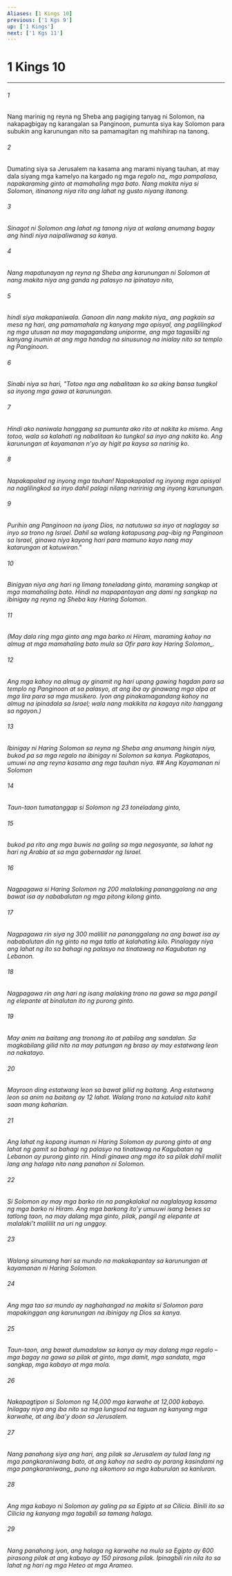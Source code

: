 ```yaml
---
Aliases: [1 Kings 10]
previous: ['1 Kgs 9']
up: ['1 Kings']
next: ['1 Kgs 11']
---
```

# 1 Kings 10

***






















###### 1 










Nang marinig ng reyna ng Sheba ang pagiging tanyag ni Solomon, na nakapagbigay ng karangalan sa Panginoon, pumunta siya kay Solomon para subukin ang karunungan nito sa pamamagitan ng mahihirap na tanong. 





















###### 2 










Dumating siya sa Jerusalem na kasama ang marami niyang tauhan, at may dala siyang mga kamelyo na kargado ng mga <i class="trans-change">regalo na_ mga pampalasa, napakaraming ginto at mamahaling mga bato. Nang makita niya si Solomon, itinanong niya rito ang lahat ng gusto niyang itanong. 





















###### 3 










Sinagot ni Solomon ang lahat ng tanong niya at walang anumang bagay ang hindi niya naipaliwanag sa kanya. 





















###### 4 










Nang mapatunayan ng reyna ng Sheba ang karunungan ni Solomon at nang makita niya ang ganda ng palasyo na ipinatayo nito, 





















###### 5 










hindi siya makapaniwala. <i class="trans-change">Ganoon din nang makita niya_ ang pagkain sa mesa ng hari, ang pamamahala ng kanyang mga opisyal, ang paglilingkod ng mga utusan na may magagandang uniporme, ang mga tagasilbi ng kanyang inumin at ang mga handog na sinusunog na inialay nito sa templo ng Panginoon. 





















###### 6 










Sinabi niya sa hari, "Totoo nga ang nabalitaan ko sa aking bansa tungkol sa inyong mga gawa at karunungan. 





















###### 7 










Hindi ako naniwala hanggang sa pumunta ako rito at nakita ko mismo. Ang totoo, wala sa kalahati ng nabalitaan ko tungkol sa inyo ang nakita ko. Ang karunungan at kayamanan nʼyo ay higit pa kaysa sa narinig ko. 





















###### 8 










Napakapalad ng inyong mga tauhan! Napakapalad ng inyong mga opisyal na naglilingkod sa inyo dahil palagi nilang naririnig ang inyong karunungan. 





















###### 9 










Purihin ang Panginoon na iyong Dios, na natutuwa sa inyo at naglagay sa inyo sa trono ng Israel. Dahil sa walang katapusang pag-ibig ng Panginoon sa Israel, ginawa niya kayong hari para mamuno kayo nang may katarungan at katuwiran." 





















###### 10 










Binigyan niya ang hari ng limang toneladang ginto, maraming sangkap at mga mamahaling bato. Hindi na mapapantayan ang dami ng sangkap na ibinigay ng reyna ng Sheba kay Haring Solomon. 





















###### 11 










(May dala ring mga ginto ang mga barko ni Hiram, maraming kahoy na almug at mga mamahaling bato mula sa Ofir <i class="trans-change">para kay Haring Solomon_. 





















###### 12 










Ang mga kahoy na almug ay ginamit ng hari upang gawing hagdan para sa templo ng Panginoon at sa palasyo, at ang iba ay ginawang mga alpa at mga lira para sa mga musikero. Iyon ang pinakamagandang kahoy na almug na ipinadala sa Israel; wala nang makikita na kagaya nito hanggang sa ngayon.) 





















###### 13 










Ibinigay ni Haring Solomon sa reyna ng Sheba ang anumang hingin niya, bukod pa sa mga regalo na ibinigay ni Solomon sa kanya. Pagkatapos, umuwi na ang reyna kasama ang mga tauhan niya. ## Ang Kayamanan ni Solomon 





















###### 14 










Taun-taon tumatanggap si Solomon ng 23 toneladang ginto, 





















###### 15 










bukod pa rito ang mga buwis na galing sa mga negosyante, sa lahat ng hari ng Arabia at sa mga gobernador ng Israel. 





















###### 16 










Nagpagawa si Haring Solomon ng 200 malalaking pananggalang na ang bawat isa ay nababalutan ng mga pitong kilong ginto. 





















###### 17 










Nagpagawa rin siya ng 300 maliliit na pananggalang na ang bawat isa ay nababalutan din ng ginto na mga tatlo at kalahating kilo. Pinalagay niya ang lahat ng ito sa bahagi ng palasyo na tinatawag na Kagubatan ng Lebanon. 





















###### 18 










Nagpagawa rin ang hari ng isang malaking trono na gawa sa mga pangil ng elepante at binalutan ito ng purong ginto. 





















###### 19 










May anim na baitang ang tronong ito at pabilog ang sandalan. Sa magkabilang gilid nito na may patungan ng braso ay may estatwang leon na nakatayo. 





















###### 20 










Mayroon ding estatwang leon sa bawat gilid ng baitang. Ang estatwang leon sa anim na baitang ay 12 lahat. Walang trono na katulad nito kahit saan mang kaharian. 





















###### 21 










Ang lahat ng kopang inuman ni Haring Solomon ay purong ginto at ang lahat ng gamit sa bahagi ng palasyo na tinatawag na Kagubatan ng Lebanon ay purong ginto rin. Hindi ginawa ang mga ito sa pilak dahil maliit lang ang halaga nito nang panahon ni Solomon. 





















###### 22 










Si Solomon ay may mga barko rin na pangkalakal na naglalayag kasama ng mga barko ni Hiram. Ang mga barkong itoʼy umuuwi isang beses sa tatlong taon, na may dalang mga ginto, pilak, pangil ng elepante at malalakiʼt maliliit na uri ng unggoy. 





















###### 23 










Walang sinumang hari sa mundo na makakapantay sa karunungan at kayamanan ni Haring Solomon. 





















###### 24 










Ang mga tao sa mundo ay naghahangad na makita si Solomon para mapakinggan ang karunungan na ibinigay ng Dios sa kanya. 





















###### 25 










Taun-taon, ang bawat dumadalaw sa kanya ay may dalang mga regalo – mga bagay na gawa sa pilak at ginto, mga damit, mga sandata, mga sangkap, mga kabayo at mga mola. 





















###### 26 










Nakapagtipon si Solomon ng 14,000 mga karwahe at 12,000 kabayo. Inilagay niya ang iba nito sa mga lungsod na taguan ng kanyang mga karwahe, at ang ibaʼy doon sa Jerusalem. 





















###### 27 










Nang panahong siya ang hari, ang pilak sa Jerusalem ay tulad lang ng mga pangkaraniwang bato, at ang kahoy na sedro ay parang kasindami ng mga <i class="trans-change">pangkaraniwang_ puno ng sikomoro sa mga kaburulan sa kanluran. 





















###### 28 










Ang mga kabayo ni Solomon ay galing pa sa Egipto at sa Cilicia. Binili ito sa Cilicia ng kanyang mga tagabili sa tamang halaga. 





















###### 29 










Nang panahong iyon, ang halaga ng karwahe na mula sa Egipto ay 600 pirasong pilak at ang kabayo ay 150 pirasong pilak. Ipinagbili rin nila ito sa lahat ng hari ng mga Heteo at mga Arameo.
